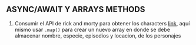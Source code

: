 ## ASYNC/AWAIT Y ARRAYS METHODS

1. Consumir el API de rick and morty para obtener los characters [link](https://rickandmortyapi.com/api/character), aquí mismo usar `.map()` para crear un nuevo array en donde se debe almacenar nombre, especie, episodios y locacion,  de los personajes


